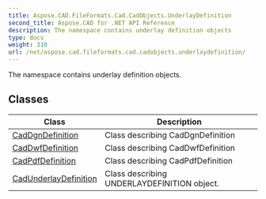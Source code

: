 ```yaml
---
title: Aspose.CAD.FileFormats.Cad.CadObjects.UnderlayDefinition
second_title: Aspose.CAD for .NET API Reference
description: The namespace contains underlay definition objects
type: docs
weight: 310
url: /net/aspose.cad.fileformats.cad.cadobjects.underlaydefinition/
---
```

The namespace contains underlay definition objects.

## Classes

| Class | Description |
| --- | --- |
| [CadDgnDefinition](./caddgndefinition/) | Class describing CadDgnDefinition |
| [CadDwfDefinition](./caddwfdefinition/) | Class describing CadDwfDefinition |
| [CadPdfDefinition](./cadpdfdefinition/) | Class describing CadPdfDefinition |
| [CadUnderlayDefinition](./cadunderlaydefinition/) | Class describing UNDERLAYDEFINITION object. |


